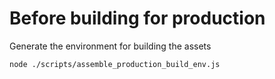 # Before building for production

Generate the environment for building the assets

```sh
node ./scripts/assemble_production_build_env.js
```
